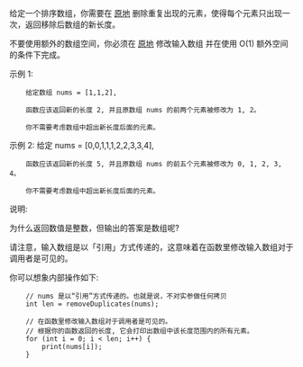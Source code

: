 给定一个排序数组，你需要在 [原地](https://baike.baidu.com/item/%E5%8E%9F%E5%9C%B0%E7%AE%97%E6%B3%95) 删除重复出现的元素，使得每个元素只出现一次，返回移除后数组的新长度。

不要使用额外的数组空间，你必须在 [原地](https://baike.baidu.com/item/%E5%8E%9F%E5%9C%B0%E7%AE%97%E6%B3%95) 修改输入数组 并在使用 O(1) 额外空间的条件下完成。

示例 1:

        给定数组 nums = [1,1,2], 

        函数应该返回新的长度 2, 并且原数组 nums 的前两个元素被修改为 1, 2。 

        你不需要考虑数组中超出新长度后面的元素。

示例 2:
        给定 nums = [0,0,1,1,1,2,2,3,3,4],

        函数应该返回新的长度 5, 并且原数组 nums 的前五个元素被修改为 0, 1, 2, 3, 4。

        你不需要考虑数组中超出新长度后面的元素。
说明:

为什么返回数值是整数，但输出的答案是数组呢?

请注意，输入数组是以「引用」方式传递的，这意味着在函数里修改输入数组对于调用者是可见的。

你可以想象内部操作如下:

        // nums 是以“引用”方式传递的。也就是说，不对实参做任何拷贝
        int len = removeDuplicates(nums);

        // 在函数里修改输入数组对于调用者是可见的。
        // 根据你的函数返回的长度, 它会打印出数组中该长度范围内的所有元素。
        for (int i = 0; i < len; i++) {
            print(nums[i]);
        }